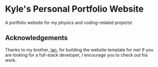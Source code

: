 # Kyle's Personal Portfolio Website

A portfolio website for my physics and coding-related projects!

## Acknowledgements

Thanks to my brother, [Ian](https://www.github.com/iancorbett), for building the website template for me! If you are looking for a full-stack developer, I encourage you to check out his work.